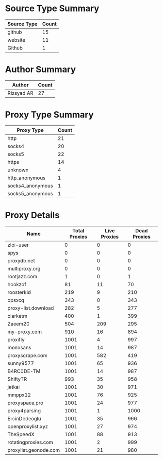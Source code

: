 # Source Type Summary

| Source Type | Count |
|-------------|-------|
| github | 15 |
| website | 11 |
| Github | 1 |


# Author Summary

| Author | Count |
|--------|-------|
| Rizsyad AR | 27 |


# Proxy Type Summary

| Proxy Type | Count |
|------------|-------|
| http | 21 |
| socks4 | 20 |
| socks5 | 22 |
| https | 14 |
| unknown | 4 |
| http_anonymous | 1 |
| socks4_anonymous | 1 |
| socks5_anonymous | 1 |


# Proxy Details

| Name | Total Proxies | Live Proxies | Dead Proxies |
|------|---------------|--------------|---------------|
| zloi-user | 0 | 0 | 0 |
| spys | 0 | 0 | 0 |
| proxydb.net | 0 | 0 | 0 |
| multiproxy.org | 0 | 0 | 0 |
| rootjazz.com | 1 | 0 | 1 |
| hookzof | 81 | 11 | 70 |
| roosterkid | 219 | 9 | 210 |
| opsxcq | 343 | 0 | 343 |
| proxy-list.download | 282 | 5 | 277 |
| clarketm | 400 | 1 | 399 |
| Zaeem20 | 504 | 209 | 295 |
| my-proxy.com | 910 | 16 | 894 |
| proxifly | 1001 | 4 | 997 |
| monosans | 1001 | 14 | 987 |
| proxyscrape.com | 1001 | 582 | 419 |
| sunny9577 | 1001 | 65 | 936 |
| B4RC0DE-TM | 1001 | 14 | 987 |
| ShiftyTR | 993 | 35 | 958 |
| jetkai | 1001 | 30 | 971 |
| mmppx12 | 1001 | 76 | 925 |
| proxyspace.pro | 1001 | 24 | 977 |
| proxy4parsing | 1001 | 1 | 1000 |
| ErcinDedeoglu | 1001 | 35 | 966 |
| openproxylist.xyz | 1001 | 27 | 974 |
| TheSpeedX | 1001 | 88 | 913 |
| rotatingproxies.com | 1001 | 2 | 999 |
| proxylist.geonode.com | 1001 | 21 | 980 |
